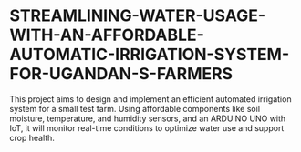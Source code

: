 # STREAMLINING-WATER-USAGE-WITH-AN-AFFORDABLE-AUTOMATIC-IRRIGATION-SYSTEM-FOR-UGANDAN-S-FARMERS
This project aims to design and implement an efficient automated irrigation system for a small test farm. Using affordable components like soil moisture, temperature, and humidity sensors, and an ARDUINO UNO with IoT, it will monitor real-time conditions to optimize water use and support crop health.
